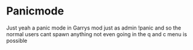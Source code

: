 # Panicmode
Just yeah a panic mode in Garrys mod just as admin !panic and so the normal users cant spawn anything not even going in the q and c menu is possible
